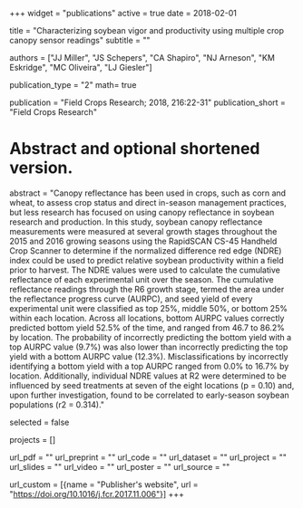 +++
widget = "publications"
active = true
date = 2018-02-01

title = "Characterizing soybean vigor and productivity using multiple crop canopy sensor readings"
subtitle = ""


authors = ["JJ Miller", "JS Schepers", "CA Shapiro", "NJ Arneson", "KM Eskridge", "MC Oliveira", "LJ Giesler"]


publication_type = "2"
math= true

publication = "Field Crops Research; 2018, 216:22-31"
publication_short = "Field Crops Research"

# Abstract and optional shortened version.
abstract = "Canopy reflectance has been used in crops, such as corn and wheat, to assess crop status and direct in-season management practices, but less research has focused on using canopy reflectance in soybean research and production. In this study, soybean canopy reflectance measurements were measured at several growth stages throughout the 2015 and 2016 growing seasons using the RapidSCAN CS-45 Handheld Crop Scanner to determine if the normalized difference red edge (NDRE) index could be used to predict relative soybean productivity within a field prior to harvest. The NDRE values were used to calculate the cumulative reflectance of each experimental unit over the season. The cumulative reflectance readings through the R6 growth stage, termed the area under the reflectance progress curve (AURPC), and seed yield of every experimental unit were classified as top 25%, middle 50%, or bottom 25% within each location. Across all locations, bottom AURPC values correctly predicted bottom yield 52.5% of the time, and ranged from 46.7 to 86.2% by location. The probability of incorrectly predicting the bottom yield with a top AURPC value (9.7%) was also lower than incorrectly predicting the top yield with a bottom AURPC value (12.3%). Misclassifications by incorrectly identifying a bottom yield with a top AURPC ranged from 0.0% to 16.7% by location. Additionally, individual NDRE values at R2 were determined to be influenced by seed treatments at seven of the eight locations (p = 0.10) and, upon further investigation, found to be correlated to early-season soybean populations (r2 = 0.314)."


selected = false

projects = []


url_pdf = ""
url_preprint = ""
url_code = ""
url_dataset = ""
url_project = ""
url_slides = ""
url_video = ""
url_poster = ""
url_source = ""

url_custom = [{name = "Publisher's website", url = "https://doi.org/10.1016/j.fcr.2017.11.006"}]
+++


